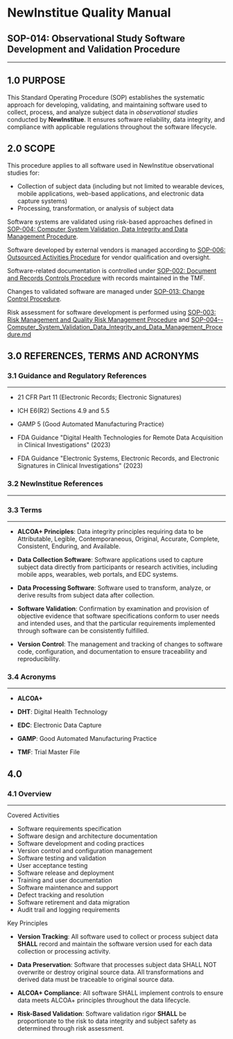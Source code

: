 # __NewInstitue__ Quality Manual
## SOP-014: Observational Study Software Development and Validation Procedure
-----------------------------------------------------------------------

## 1.0 PURPOSE

This Standard Operating Procedure (SOP) establishes the systematic approach for
developing, validating, and maintaining software used to collect, process, and
analyze subject data in *observational studies* conducted by __NewInstitue__.
It ensures software reliability, data integrity, and compliance with applicable
regulations throughout the software lifecycle.

## 2.0 SCOPE

This procedure applies to all software used in NewInstitue observational
studies for:

- Collection of subject data (including but not limited to wearable devices,
mobile applications, web-based applications, and electronic data capture
systems)
- Processing, transformation, or analysis of subject data

Software systems are validated using risk-based approaches defined in
[SOP-004: Computer System Validation, Data Integrity and Data Management Procedure](SOP-004--Computer_System_Validation_Data_Integrity_and_Data_Management_Procedure.md).

Software developed by external vendors is managed according to
[SOP-006: Outsourced Activities Procedure](SOP-006--Outsourced_Activities_Procedure.md)
for vendor qualification and oversight.

Software-related documentation is controlled under 
[SOP-002: Document and Records Controls Procedure](SOP-002--Document_and_Records_Controls_Procedure.md)
with records maintained in the TMF.

Changes to validated software are managed under
[SOP-013: Change Control Procedure](SOP-013--Change_Control_Procedure.md).

Risk assessment for software development is performed using
[SOP-003: Risk Management and Quality Risk Management Procedure](SOP-003--Risk_Management_and_Quality_Risk_Management_Procedure.md)
and [SOP-004--Computer_System_Validation_Data_Integrity_and_Data_Management_Procedure.md](SOP-004--Computer_System_Validation_Data_Integrity_and_Data_Management_Procedure.md)

## 3.0 REFERENCES, TERMS AND ACRONYMS

### 3.1 Guidance and Regulatory References
-----------------------------------------------------------------------

- 21 CFR Part 11 (Electronic Records; Electronic Signatures)

- ICH E6(R2) Sections 4.9 and 5.5

- GAMP 5 (Good Automated Manufacturing Practice)

- FDA Guidance "Digital Health Technologies for Remote Data Acquisition in
  Clinical Investigations" (2023)

- FDA Guidance "Electronic Systems, Electronic Records, and Electronic
  Signatures in Clinical Investigations" (2023)

### 3.2 __NewInstitue__ References 
-----------------------------------------------------------------------

### 3.3 Terms
-----------------------------------------------------------------------

-   **ALCOA+ Principles**: Data integrity principles requiring data to be
    Attributable, Legible, Contemporaneous, Original, Accurate, Complete,
    Consistent, Enduring, and Available.
    
-   **Data Collection Software**: Software applications used to capture
    subject data directly from participants or research activities, including
    mobile apps, wearables, web portals, and EDC systems.

-   **Data Processing Software**: Software used to transform, analyze, or
    derive results from subject data after collection.

-   **Software Validation**: Confirmation by examination and provision of
    objective evidence that software specifications conform to user needs and
    intended uses, and that the particular requirements implemented through
    software can be consistently fulfilled.

-   **Version Control**: The management and tracking of changes to software
    code, configuration, and documentation to ensure traceability and
    reproducibility.

### 3.4 Acronyms
-----------------------------------------------------------------------

- **ALCOA+**

- **DHT**: Digital Health Technology

- **EDC**: Electronic Data Capture

- **GAMP**: Good Automated Manufacturing Practice

- **TMF**: Trial Master File

## 4.0

### 4.1 Overview
-----------------------------------------------------------------------

Covered Activities

- Software requirements specification
- Software design and architecture documentation
- Software development and coding practices
- Version control and configuration management
- Software testing and validation
- User acceptance testing
- Software release and deployment
- Training and user documentation
- Software maintenance and support
- Defect tracking and resolution
- Software retirement and data migration
- Audit trail and logging requirements

Key Principles

-   **Version Tracking**: All software used to collect or process subject data
    **SHALL** record and maintain the software version used for each data
    collection or processing activity.

-   **Data Preservation**: Software that processes subject data SHALL NOT
    overwrite or destroy original source data. All transformations and derived
    data must be traceable to original source data.

-   **ALCOA+ Compliance**: All software SHALL implement controls to ensure
    data meets ALCOA+ principles throughout the data lifecycle.

-   **Risk-Based Validation**: Software validation rigor **SHALL** be
    proportionate to the risk to data integrity and subject safety as determined
    through risk assessment.
